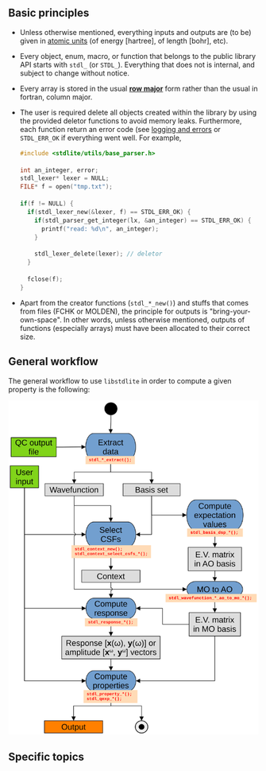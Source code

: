 <!-- to be included in API/index.md -->

## Basic principles

+ Unless otherwise mentioned, everything inputs and outputs are (to be) given in [atomic units](https://en.wikipedia.org/wiki/Atomic_units) (of energy [hartree], of length [bohr], etc).

+ Every object, enum, macro, or function that belongs to the public library API starts with `stdl_` (or `STDL_`).
  Everything that does not is internal, and subject to change without notice.

+ Every array is stored in the usual [**row major**](https://en.wikipedia.org/wiki/Row-_and_column-major_order) form rather than the usual in fortran, column major.

+ The user is required delete all objects created within the library by using the provided deletor functions to avoid memory leaks.
  Furthermore, each function return an error code (see [logging and errors](./logging/) or `STDL_ERR_OK` if everything went well.
  For example,

  ```c
  #include <stdlite/utils/base_parser.h>
  
  int an_integer, error;
  stdl_lexer* lexer = NULL;
  FILE* f = open("tmp.txt");
  
  if(f != NULL) {
    if(stdl_lexer_new(&lexer, f) == STDL_ERR_OK) {
      if(stdl_parser_get_integer(lx, &an_integer) == STDL_ERR_OK) {
        printf("read: %d\n", an_integer);
      }
    
      stdl_lexer_delete(lexer); // deletor
    }
    
    fclose(f);
  }
  ```

+ Apart from the creator functions (`stdl_*_new()`) and stuffs that comes from files (FCHK or MOLDEN), the principle for outputs is "bring-your-own-space". 
  In other words, unless otherwise mentioned, outputs of functions (especially arrays) must have been allocated to their correct size.

## General workflow

The general workflow to use `libstdlite` in order to compute a given property is the following:

![General workflow](../assets/activity_diagram_API.svg)


## Specific topics
